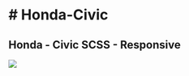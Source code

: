 <h1># Honda-Civic</h1> 
<h2>Honda - Civic SCSS - Responsive </h2>

<img src="civic-ekrankaydi.gif">
